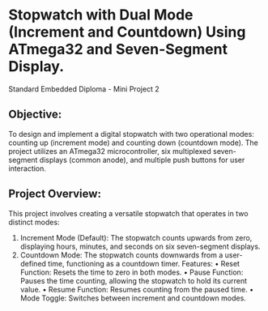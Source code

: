 # Stopwatch with Dual Mode (Increment and Countdown) Using ATmega32 and Seven-Segment Display.
Standard Embedded Diploma - Mini Project 2

## Objective:
To design and implement a digital stopwatch with two operational modes: counting up
(increment mode) and counting down (countdown mode). The project utilizes an ATmega32
microcontroller, six multiplexed seven-segment displays (common anode), and multiple push
buttons for user interaction.
## Project Overview:
This project involves creating a versatile stopwatch that operates in two distinct modes:
1. Increment Mode (Default): The stopwatch counts upwards from zero, displaying hours,
minutes, and seconds on six seven-segment displays.
2. Countdown Mode: The stopwatch counts downwards from a user-defined time,
functioning as a countdown timer.
Features:
• Reset Function: Resets the time to zero in both modes.
• Pause Function: Pauses the time counting, allowing the stopwatch to hold its current
value.
• Resume Function: Resumes counting from the paused time.
• Mode Toggle: Switches between increment and countdown modes.
